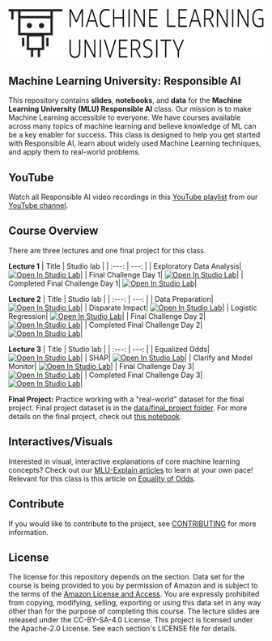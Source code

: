 ![logo](data/MLU_Logo.png)
## Machine Learning University: Responsible AI

This repository contains __slides__, __notebooks__, and __data__ for the __Machine Learning University (MLU) Responsible AI__ class. Our mission is to make Machine Learning accessible to everyone. We have courses available across many topics of machine learning and believe knowledge of ML can be a key enabler for success. This class is designed to help you get started with Responsible AI, learn about widely used Machine Learning techniques, and apply them to real-world problems.

## YouTube
Watch all Responsible AI video recordings in this [YouTube playlist](https://www.youtube.com/playlist?list=PL8P_Z6C4GcuVMxhwT9JO_nKuW0QMSJ-cZ) from our [YouTube channel](https://www.youtube.com/channel/UC12LqyqTQYbXatYS9AA7Nuw/playlists).

## Course Overview
There are three lectures and one final project for this class.

__Lecture 1__
| Title | Studio lab |
| :---: | ---: |
| Exploratory Data Analysis| [![Open In Studio Lab](https://studiolab.sagemaker.aws/studiolab.svg)](https://studiolab.sagemaker.aws/import/github/aws-samples/aws-machine-learning-university-responsible-ai/blob/master/notebooks/day_1/MLA-RESML-EDA.ipynb)|
| Final Challenge Day 1| [![Open In Studio Lab](https://studiolab.sagemaker.aws/studiolab.svg)](https://studiolab.sagemaker.aws/import/github/aws-samples/aws-machine-learning-university-responsible-ai/blob/master/notebooks/day_1/MLA-RESML-DAY1-FINAL-STUDENT-NB.ipynb)|
| Completed Final Challenge Day 1| [![Open In Studio Lab](https://studiolab.sagemaker.aws/studiolab.svg)](https://studiolab.sagemaker.aws/import/github/aws-samples/aws-machine-learning-university-responsible-ai/blob/master/notebooks/day_1/MLA-RESML-DAY1-FINAL-STUDENT-NB-SOLUTION.ipynb)|

__Lecture 2__
| Title | Studio lab |
| :---: | ---: |
| Data Preparation| [![Open In Studio Lab](https://studiolab.sagemaker.aws/studiolab.svg)](https://studiolab.sagemaker.aws/import/github/aws-samples/aws-machine-learning-university-responsible-ai/blob/master/notebooks/day_2/MLA-RESML-DATAPREP.ipynb)|
| Disparate Impact| [![Open In Studio Lab](https://studiolab.sagemaker.aws/studiolab.svg)](https://studiolab.sagemaker.aws/import/github/aws-samples/aws-machine-learning-university-responsible-ai/blob/master/notebooks/day_2/MLA-RESML-DI.ipynb)|
| Logistic Regression| [![Open In Studio Lab](https://studiolab.sagemaker.aws/studiolab.svg)](https://studiolab.sagemaker.aws/import/github/aws-samples/aws-machine-learning-university-responsible-ai/blob/master/notebooks/day_2/MLA-RESML-LOGREG.ipynb)|
| Final Challenge Day 2| [![Open In Studio Lab](https://studiolab.sagemaker.aws/studiolab.svg)](https://studiolab.sagemaker.aws/import/github/aws-samples/aws-machine-learning-university-responsible-ai/blob/master/notebooks/day_2/MLA-RESML-DAY2-FINAL-STUDENT-NB.ipynb)|
| Completed Final Challenge Day 2| [![Open In Studio Lab](https://studiolab.sagemaker.aws/studiolab.svg)](https://studiolab.sagemaker.aws/import/github/aws-samples/aws-machine-learning-university-responsible-ai/blob/master/notebooks/day_2/MLA-RESML-DAY2-FINAL-STUDENT-NB-SOLUTION.ipynb)|

__Lecture 3__
| Title | Studio lab |
| :---: | ---: |
| Equalized Odds| [![Open In Studio Lab](https://studiolab.sagemaker.aws/studiolab.svg)](https://studiolab.sagemaker.aws/import/github/aws-samples/aws-machine-learning-university-responsible-ai/blob/master/notebooks/day_2/MLA-RESML-ODDS.ipynb)|
| SHAP| [![Open In Studio Lab](https://studiolab.sagemaker.aws/studiolab.svg)](https://studiolab.sagemaker.aws/import/github/aws-samples/aws-machine-learning-university-responsible-ai/blob/master/notebooks/day_2/MLA-RESML-SHAP.ipynb)|
| Clarify and Model Monitor| [![Open In Studio Lab](https://studiolab.sagemaker.aws/studiolab.svg)](https://studiolab.sagemaker.aws/import/github/aws-samples/aws-machine-learning-university-responsible-ai/blob/master/notebooks/day_2/MLA-RESML-CLARIFY-MONITOR.ipynb)|
| Final Challenge Day 3| [![Open In Studio Lab](https://studiolab.sagemaker.aws/studiolab.svg)](https://studiolab.sagemaker.aws/import/github/aws-samples/aws-machine-learning-university-responsible-ai/blob/master/notebooks/day_2/MLA-RESML-DAY3-FINAL-STUDENT-NB.ipynb)|
| Completed Final Challenge Day 3| [![Open In Studio Lab](https://studiolab.sagemaker.aws/studiolab.svg)](https://studiolab.sagemaker.aws/import/github/aws-samples/aws-machine-learning-university-responsible-ai/blob/master/notebooks/day_2/MLA-RESML-DAY3-FINAL-STUDENT-NB-SOLUTION.ipynb)|


__Final Project:__ Practice working with a "real-world" dataset for the final project. Final project dataset is in the [data/final_project folder](https://github.com/aws-samples/aws-machine-learning-university-responsible-ai/tree/master/data/final_project). For more details on the final project, check out [this notebook](https://github.com/aws-samples/aws-machine-learning-university-responsible-ai/blob/main/notebooks/day_1/MLA-RESML-DAY1-FINAL-STUDENT-NB.ipynb).

## Interactives/Visuals
Interested in visual, interactive explanations of core machine learning concepts? Check out our [MLU-Explain articles](https://mlu-explain.github.io/) to learn at your own pace! Relevant for this class is this article on [Equality of Odds](https://mlu-explain.github.io/equality-of-odds/).

## Contribute
If you would like to contribute to the project, see [CONTRIBUTING](CONTRIBUTING.md) for more information.

## License
The license for this repository depends on the section.  Data set for the course is being provided to you by permission of Amazon and is subject to the terms of the [Amazon License and Access](https://www.amazon.com/gp/help/customer/display.html?nodeId=201909000). You are expressly prohibited from copying, modifying, selling, exporting or using this data set in any way other than for the purpose of completing this course. The lecture slides are released under the CC-BY-SA-4.0 License.  This project is licensed under the Apache-2.0 License. See each section's LICENSE file for details.